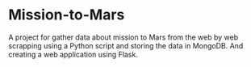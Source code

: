 # Mission-to-Mars
A project for gather data about mission to Mars from the web by web scrapping using a Python script and storing the data in MongoDB. And creating a web application using Flask.
